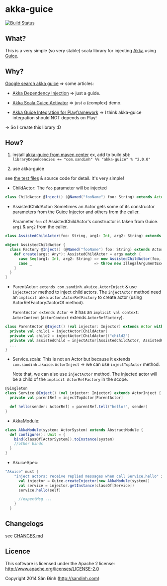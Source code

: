 akka-guice
==========
[![Build Status](https://travis-ci.org/giabao/akka-guice.svg)](https://travis-ci.org/giabao/akka-guice)

## What?

This is a very simple (so very stable) scala library for injecting [Akka](http://akka.io/) using [Guice](https://github.com/google/guice/).

## Why?
[Google search akka guice](https://www.google.com.vn/search?q=akka+guice) => some articles:

+ [Akka Dependency Injection](http://letitcrash.com/post/55958814293/akka-dependency-injection) => just a guide.

+ [Akka Scala Guice Activator](http://typesafe.com/activator/template/activator-akka-scala-guice) => just a (complex) demo.

+ [Akka Guice Integration for Playframework](https://github.com/chanan/AkkaGuice) => I think akka-guice integration should
  NOT depends on Play!

=> So I create this library :D

## How?

1. install [akka-guice from maven center](http://search.maven.org/#search|ga|1|g%3A%22com.sandinh%22%20akka-guice)
 ex, add to build.sbt:
  `libraryDependencies += "com.sandinh" %% "akka-guice" % "2.0.0"`

2. use akka-guice

see [the test files](src/test/scala/com/sandinh/akuice) & source code for detail. It's very simple!

+ ChildActor: The `foo` parameter will be injected

```scala
class ChildActor @Inject() (@Named("fooName") foo: String) extends Actor ...
```

+ AssistedChildActor:
  Sometimes an Actor gets some of its constructor parameters from the Guice Injector and others from the caller.
  
  Parameter `foo` of AssistedChildActor's constructor is taken from Guice. `arg1` & `arg2` from the caller.

```scala
class AssistedChildActor(foo: String, arg1: Int, arg2: String) extends Actor ...

object AssistedChildActor {
  class Factory @Inject() (@Named("fooName") foo: String) extends ActorFactory[AssistedChildActor] {
    def create(args: Any*): AssistedChildActor = args match {
      case Seq(arg1: Int, arg2: String) => new AssistedChildActor(foo, arg1, arg2)
      case _                            => throw new IllegalArgumentException
    }
  }
}
```

+ ParentActor: `extends com.sandinh.akuice.ActorInject` & use `injectActor` method to inject child actors.
  The `injectActor` method need an `implicit akka.actor.ActorRefFactory` to create actor (using ActorRefFactory#actorOf method).
  
  `ParentActor extends Actor` => it has an `implicit val context: ActorContext` (`ActorContext` extends `ActorRefFactory`).

```scala
class ParentActor @Inject() (val injector: Injector) extends Actor with ActorInject {
  private val child1 = injectActor[ChildActor]
  private val child2 = injectActor[ChildActor]("child2")
  private val assistedChild = injectActor[AssistedChildActor, AssistedChildActor.Factory](1, "arg2 value")
  ...
}
```

+ Service.scala: This is not an Actor but because it extends `com.sandinh.akuice.ActorInject` =>
 we can use `injectTopActor` method.

  Note that, we can also use `injectActor` method. The injected actor will be a child of
   the `implicit ActorRefFactory` in the scope.

```scala
@Singleton
class Service @Inject() (val injector: Injector) extends ActorInject {
  private val parentRef = injectTopActor[ParentActor]

  def hello(sender: ActorRef) = parentRef.tell("hello!", sender)
}
```

+ AkkaModule:

```scala
class AkkaModule(system: ActorSystem) extends AbstractModule {
  def configure(): Unit = {
    bind(classOf[ActorSystem]).toInstance(system)
    //other binds
  }
}
```

+ AkuiceSpec:

```scala
"Akuice" must {
    "inject actors: receive replied messages when call Service.hello" in {
      val injector = Guice.createInjector(new AkkaModule(system))
      val service = injector.getInstance(classOf[Service])
      service.hello(self)

      //expectMsg ...
    }
  }
```

## Changelogs
see [CHANGES.md](CHANGES.md)

## Licence
This software is licensed under the Apache 2 license:
http://www.apache.org/licenses/LICENSE-2.0

Copyright 2014 Sân Đình (http://sandinh.com)
